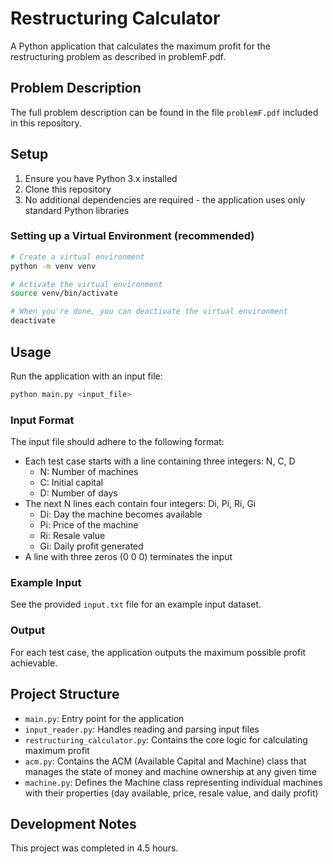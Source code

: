 # Restructuring Calculator

A Python application that calculates the maximum profit for the restructuring problem as described in problemF.pdf.

## Problem Description

The full problem description can be found in the file `problemF.pdf` included in this repository.

## Setup

1. Ensure you have Python 3.x installed
2. Clone this repository
3. No additional dependencies are required - the application uses only standard Python libraries

### Setting up a Virtual Environment (recommended)

```bash
# Create a virtual environment
python -m venv venv

# Activate the virtual environment
source venv/bin/activate

# When you're done, you can deactivate the virtual environment
deactivate
```

## Usage

Run the application with an input file:

```bash
python main.py <input_file>
```

### Input Format

The input file should adhere to the following format:

- Each test case starts with a line containing three integers: N, C, D
  - N: Number of machines
  - C: Initial capital
  - D: Number of days
- The next N lines each contain four integers: Di, Pi, Ri, Gi
  - Di: Day the machine becomes available
  - Pi: Price of the machine
  - Ri: Resale value
  - Gi: Daily profit generated
- A line with three zeros (0 0 0) terminates the input

### Example Input

See the provided `input.txt` file for an example input dataset.

### Output

For each test case, the application outputs the maximum possible profit achievable.

## Project Structure

- `main.py`: Entry point for the application
- `input_reader.py`: Handles reading and parsing input files
- `restructuring_calculator.py`: Contains the core logic for calculating maximum profit
- `acm.py`: Contains the ACM (Available Capital and Machine) class that manages the state of money and machine ownership at any given time
- `machine.py`: Defines the Machine class representing individual machines with their properties (day available, price, resale value, and daily profit)

## Development Notes

This project was completed in 4.5 hours.

